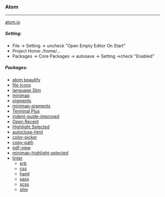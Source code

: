 ### Atom

----------

[atom.io](https://atom.io/)

##### Setting:

* File -> Setting -> uncheck "Open Empty Editor On Start"
* Project Home: /home/...
* Packages -> Core Packages -> autosave -> Setting ->check "Enabled"

##### Packages:

* [atom beautify](https://atom.io/packages/atom-beautify)
* [file Icons](https://atom.io/packages/file-icons)
* [language Slim](https://atom.io/packages/language-slim)
* [minimap](https://atom.io/packages/minimap)
* [pigments](https://atom.io/packages/pigments)
* [minimap-pigments](https://atom.io/packages/minimap-pigments)
* [Terminal Plus](https://atom.io/packages/terminal-plus)
* [indent-guide-improved](https://atom.io/packages/indent-guide-improved)
* [Open Recent](https://atom.io/packages/open-recent)
* [Highlight Selected](https://atom.io/packages/highlight-selected)
* [autoclose-html](https://atom.io/packages/autoclose-html)
* [color-picker](https://atom.io/packages/color-picker)
* [copy-path](https://atom.io/packages/copy-path)
* [pdf-view](https://atom.io/packages/pdf-view)
* [minimap-highlight-selected](https://atom.io/packages/minimap-highlight-selected)
* [linter](https://atom.io/packages/linter)
  * [erb](https://atom.io/packages/linter-erb)
  * [css](https://atom.io/packages/linter-csslint)
  * [haml](https://atom.io/packages/linter-haml)
  * [sass](https://atom.io/packages/linter-sass-lint)
  * [scss](https://atom.io/packages/linter-scss-lint)
  * [slim](https://atom.io/packages/linter-slim)
